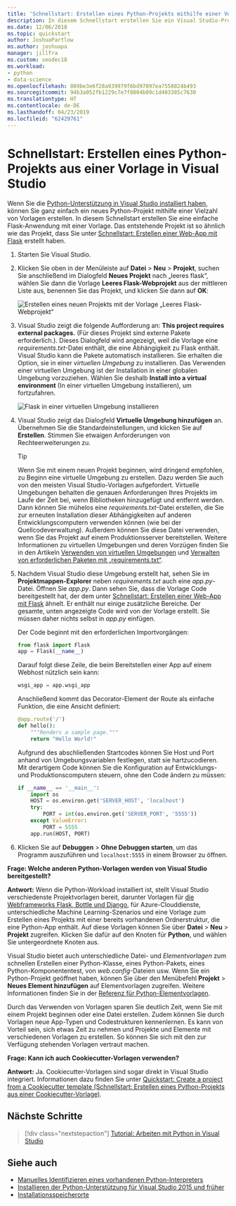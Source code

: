 ```yaml
---
title: 'Schnellstart: Erstellen eines Python-Projekts mithilfe einer Vorlage'
description: In diesem Schnellstart erstellen Sie ein Visual Studio-Projekt für Python mithilfe der integrierten Vorlage für eine einfache Flask-App.
ms.date: 12/06/2018
ms.topic: quickstart
author: JoshuaPartlow
ms.author: joshuapa
manager: jillfra
ms.custom: seodec18
ms.workload:
- python
- data-science
ms.openlocfilehash: 089be3e6f28a939979f6bd97097ea7558824b493
ms.sourcegitcommit: 94b3a052fb1229c7e7f8804b09c1d403385c7630
ms.translationtype: HT
ms.contentlocale: de-DE
ms.lasthandoff: 04/23/2019
ms.locfileid: "62429761"
---
```

# <a name="quickstart-create-a-python-project-from-a-template-in-visual-studio"></a>Schnellstart: Erstellen eines Python-Projekts aus einer Vorlage in Visual Studio

Wenn Sie die [Python-Unterstützung in Visual Studio installiert haben](installing-python-support-in-visual-studio.md), können Sie ganz einfach ein neues Python-Projekt mithilfe einer Vielzahl von Vorlagen erstellen. In diesem Schnellstart erstellen Sie eine einfache Flask-Anwendung mit einer Vorlage. Das entstehende Projekt ist so ähnlich wie das Projekt, dass Sie unter [Schnellstart: Erstellen einer Web-App mit Flask](../ide/quickstart-python.md) erstellt haben.

1. Starten Sie Visual Studio.

1. Klicken Sie oben in der Menüleiste auf **Datei** > **Neu** > **Projekt**, suchen Sie anschließend im Dialogfeld **Neues Projekt** nach „leeres flask“, wählen Sie dann die Vorlage **Leeres Flask-Webprojekt** aus der mittleren Liste aus, benennen Sie das Projekt, und klicken Sie dann auf **OK**:

    ![Erstellen eines neuen Projekts mit der Vorlage „Leeres Flask-Webprojekt“](media/quickstart-python-06-blank-flask-template.png)

1. Visual Studio zeigt die folgende Aufforderung an: **This project requires external packages.** (Für dieses Projekt sind externe Pakete erforderlich.). Dieses Dialogfeld wird angezeigt, weil die Vorlage eine *requirements.txt*-Datei enthält, die eine Abhängigkeit zu Flask enthält. Visual Studio kann die Pakete automatisch installieren. Sie erhalten die Option, sie in einer *virtuellen Umgebung* zu installieren. Das Verwenden einer virtuellen Umgebung ist der Installation in einer globalen Umgebung vorzuziehen. Wählen Sie deshalb **Install into a virtual environment** (In einer virtuellen Umgebung installieren), um fortzufahren.

    ![Flask in einer virtuellen Umgebung installieren](media/quickstart-python-07-install-into-virtual-environment.png)

1. Visual Studio zeigt das Dialogfeld **Virtuelle Umgebung hinzufügen** an. Übernehmen Sie die Standardeinstellungen, und klicken Sie auf **Erstellen**. Stimmen Sie etwaigen Anforderungen von Rechteerweiterungen zu.

    > [!Tip]
    > Wenn Sie mit einem neuen Projekt beginnen, wird dringend empfohlen, zu Beginn eine virtuelle Umgebung zu erstellen. Dazu werden Sie auch von den meisten Visual Studio-Vorlagen aufgefordert. Virtuelle Umgebungen behalten die genauen Anforderungen Ihres Projekts im Laufe der Zeit bei, wenn Bibliotheken hinzugefügt und entfernt werden. Dann können Sie mühelos eine *requirements.txt*-Datei erstellen, die Sie zur erneuten Installation dieser Abhängigkeiten auf anderen Entwicklungscomputern verwenden können (wie bei der Quellcodeverwaltung). Außerdem können Sie diese Datei verwenden, wenn Sie das Projekt auf einem Produktionsserver bereitstellen. Weitere Informationen zu virtuellen Umgebungen und deren Vorzügen finden Sie in den Artikeln [Verwenden von virtuellen Umgebungen](../python/selecting-a-python-environment-for-a-project.md#use-virtual-environments) und [Verwalten von erforderlichen Paketen mit „requirements.txt“](../python/managing-required-packages-with-requirements-txt.md).

1. Nachdem Visual Studio diese Umgebung erstellt hat, sehen Sie im **Projektmappen-Explorer** neben *requirements.txt* auch eine *app.py*-Datei. Öffnen Sie *app.py*. Dann sehen Sie, dass die Vorlage Code bereitgestellt hat, der dem unter [Schnellstart: Erstellen einer Web-App mit Flask](../ide/quickstart-python.md) ähnelt. Er enthält nur einige zusätzliche Bereiche. Der gesamte, unten angezeigte Code wird von der Vorlage erstellt. Sie müssen daher nichts selbst in *app.py* einfügen.

    Der Code beginnt mit den erforderlichen Importvorgängen:

    ```python
    from flask import Flask
    app = Flask(__name__)
    ```

    Darauf folgt diese Zeile, die beim Bereitstellen einer App auf einem Webhost nützlich sein kann:

    ```python
    wsgi_app = app.wsgi_app
    ```

    Anschließend kommt das Decorator-Element der Route als einfache Funktion, die eine Ansicht definiert:

    ```python
    @app.route('/')
    def hello():
        """Renders a sample page."""
        return "Hello World!"
    ```

    Aufgrund des abschließenden Startcodes können Sie Host und Port anhand von Umgebungsvariablen festlegen, statt sie hartzucodieren. Mit derartigem Code können Sie die Konfiguration auf Entwicklungs- und Produktionscomputern steuern, ohne den Code ändern zu müssen:

    ```python
    if __name__ == '__main__':
        import os
        HOST = os.environ.get('SERVER_HOST', 'localhost')
        try:
            PORT = int(os.environ.get('SERVER_PORT', '5555'))
        except ValueError:
            PORT = 5555
        app.run(HOST, PORT)
    ```

1. Klicken Sie auf **Debuggen** > **Ohne Debuggen starten**, um das Programm auszuführen und `localhost:5555` in einem Browser zu öffnen.

**Frage: Welche anderen Python-Vorlagen werden von Visual Studio bereitgestellt?**

**Antwort:** Wenn die Python-Workload installiert ist, stellt Visual Studio verschiedenste Projektvorlagen bereit, darunter Vorlagen für [die Webframeworks Flask, Bottle und Django](../python/python-web-application-project-templates.md), für Azure-Clouddienste, unterschiedliche Machine Learning-Szenarios und eine Vorlage zum Erstellen eines Projekts mit einer bereits vorhandenen Ordnerstruktur, die eine Python-App enthält. Auf diese Vorlagen können Sie über **Datei** > **Neu** > **Projekt** zugreifen. Klicken Sie dafür auf den Knoten für **Python**, und wählen Sie untergeordnete Knoten aus.

Visual Studio bietet auch unterschiedliche Datei- und *Elementvorlagen* zum schnellen Erstellen einer Python-Klasse, eines Python-Pakets, eines Python-Komponententest, von *web.config*-Dateien usw. Wenn Sie ein Python-Projekt geöffnet haben, können Sie über den Menübefehl **Projekt** > **Neues Element hinzufügen** auf Elementvorlagen zugreifen. Weitere Informationen finden Sie in der [Referenz für Python-Elementvorlagen](python-item-templates.md).

Durch das Verwenden von Vorlagen sparen Sie deutlich Zeit, wenn Sie mit einem Projekt beginnen oder eine Datei erstellen. Zudem können Sie durch Vorlagen neue App-Typen und Codestrukturen kennenlernen. Es kann von Vorteil sein, sich etwas Zeit zu nehmen und Projekte und Elemente mit verschiedenen Vorlagen zu erstellen. So können Sie sich mit den zur Verfügung stehenden Vorlagen vertraut machen.

**Frage: Kann ich auch Cookiecutter-Vorlagen verwenden?**

**Antwort:** Ja. Cookiecutter-Vorlagen sind sogar direkt in Visual Studio integriert. Informationen dazu finden Sie unter [Quickstart: Create a project from a Cookiecutter template (Schnellstart: Erstellen eines Python-Projekts aus einer Cookiecutter-Vorlage)](../python/quickstart-04-python-in-visual-studio-project-from-cookiecutter.md).

## <a name="next-steps"></a>Nächste Schritte

> [!div class="nextstepaction"]
> [Tutorial: Arbeiten mit Python in Visual Studio](tutorial-working-with-python-in-visual-studio-step-01-create-project.md)

## <a name="see-also"></a>Siehe auch

- [Manuelles Identifizieren eines vorhandenen Python-Interpreters](managing-python-environments-in-visual-studio.md#manually-identify-an-existing-environment)
- [Installieren der Python-Unterstützung für Visual Studio 2015 und früher](installing-python-support-in-visual-studio.md)
- [Installationsspeicherorte](installing-python-support-in-visual-studio.md#install-locations)
